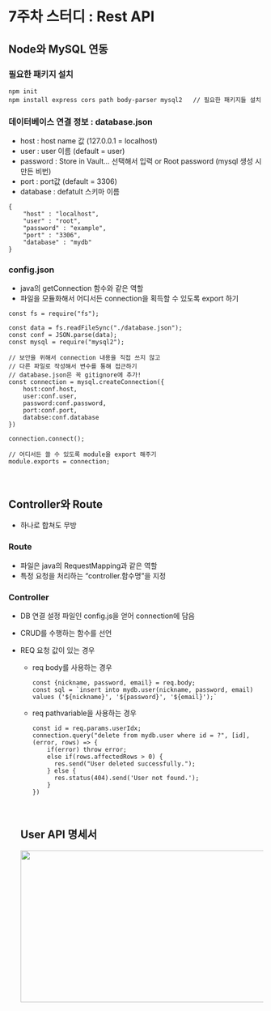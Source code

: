 # 7주차 스터디 : Rest API

## Node와 MySQL 연동

### 필요한 패키지 설치
```
npm init
npm install express cors path body-parser mysql2   // 필요한 패키지들 설치
```

### 데이터베이스 연결 정보 : database.json
- host : host name 값 (127.0.0.1 = localhost)
- user : user 이름 (default = user)
- password : Store in Vault… 선택해서 입력 or Root password (mysql 생성 시 만든 비번)
- port : port값 (default = 3306)
- database :  defatult 스키마 이름
```
{
    "host" : "localhost",
    "user" : "root",
    "password" : "example",
    "port" : "3306",
    "database" : "mydb"
}
```

### config.json
- java의 getConnection 함수와 같은 역할
- 파일을 모듈화해서 어디서든 connection을 획득할 수 있도록 export 하기
```
const fs = require("fs");

const data = fs.readFileSync("./database.json");
const conf = JSON.parse(data);
const mysql = require("mysql2");

// 보안을 위해서 connection 내용을 직접 쓰지 않고
// 다른 파일로 작성해서 변수를 통해 접근하기
// database.json은 꼭 gitignore에 추가!
const connection = mysql.createConnection({
    host:conf.host,
    user:conf.user,
    password:conf.password,
    port:conf.port,
    databse:conf.database
})

connection.connect();

// 어디서든 쓸 수 있도록 module을 export 해주기
module.exports = connection;
```

<br/>

## Controller와 Route
- 하나로 합쳐도 무방

### Route
- 파일은 java의 RequestMapping과 같은 역할
- 특정 요청을 처리하는 “controller.함수명”을 지정

### Controller
- DB 연결 설정 파일인 config.js을 얻어 connection에 담음
- CRUD를 수행하는 함수를 선언
- REQ 요청 값이 있는 경우
    - req body를 사용하는 경우
        ```
        const {nickname, password, email} = req.body;
        const sql = `insert into mydb.user(nickname, password, email) values ('${nickname}', '${password}', '${email}');`
        ```
        
    - req pathvariable을 사용하는 경우
        ```
        const id = req.params.userIdx;
        connection.query("delete from mydb.user where id = ?", [id], (error, rows) => {
            if(error) throw error;
            else if(rows.affectedRows > 0) {
              res.send("User deleted successfully.");
            } else {
              res.status(404).send('User not found.');
            }
        })
        ```
        
  <br/>
  
  ## User API 명세서
  <img src="https://github.com/aeeazip/UMC_4th_Node/assets/97737822/1fbcd1cc-14b6-4712-886a-52d1543769cd" width="800" height="300" />
  
	